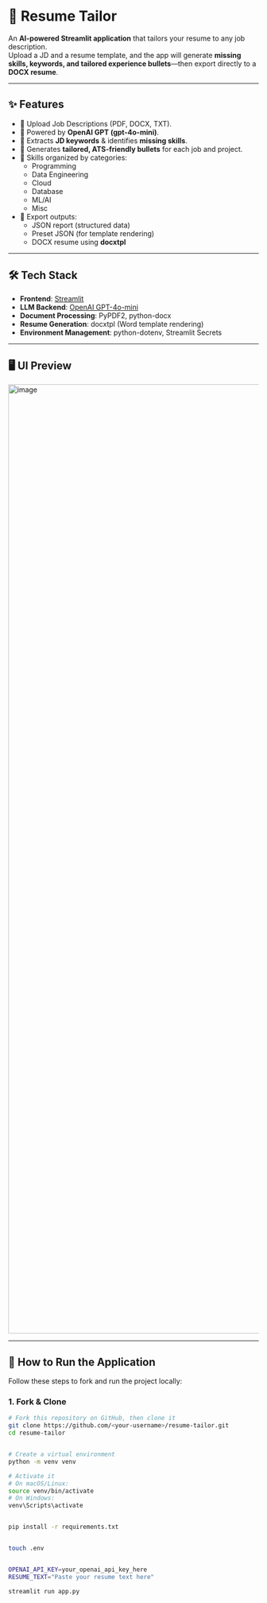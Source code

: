 # 🧩 Resume Tailor

An **AI-powered Streamlit application** that tailors your resume to any job description.  
Upload a JD and a resume template, and the app will generate **missing skills, keywords, and tailored experience bullets**—then export directly to a **DOCX resume**.


---

## ✨ Features

- 📂 Upload Job Descriptions (PDF, DOCX, TXT).
- 🧠 Powered by **OpenAI GPT (gpt-4o-mini)**.
- 🧾 Extracts **JD keywords** & identifies **missing skills**.
- 🎯 Generates **tailored, ATS-friendly bullets** for each job and project.
- 🔑 Skills organized by categories:
  - Programming
  - Data Engineering
  - Cloud
  - Database
  - ML/AI
  - Misc
- 📑 Export outputs:
  - JSON report (structured data)
  - Preset JSON (for template rendering)
  - DOCX resume using **docxtpl**

---

## 🛠️ Tech Stack

- **Frontend**: [Streamlit](https://streamlit.io/)  
- **LLM Backend**: [OpenAI GPT-4o-mini](https://platform.openai.com/)  
- **Document Processing**: PyPDF2, python-docx  
- **Resume Generation**: docxtpl (Word template rendering)  
- **Environment Management**: python-dotenv, Streamlit Secrets  

---

## 🖥️ UI Preview
<img width="3742" height="1910" alt="image" src="https://github.com/user-attachments/assets/c4e0a2b6-998b-4faf-a2d3-5380fd24b473" />

---

## 🚀 How to Run the Application

Follow these steps to fork and run the project locally:

### 1. Fork & Clone
```bash
# Fork this repository on GitHub, then clone it
git clone https://github.com/<your-username>/resume-tailor.git
cd resume-tailor


# Create a virtual environment
python -m venv venv

# Activate it
# On macOS/Linux:
source venv/bin/activate
# On Windows:
venv\Scripts\activate


pip install -r requirements.txt


touch .env


OPENAI_API_KEY=your_openai_api_key_here
RESUME_TEXT="Paste your resume text here"

streamlit run app.py






